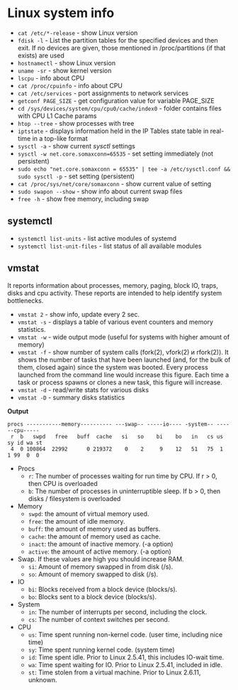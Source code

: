 # Linux system info

- `cat /etc/*-release` - show Linux version
- `fdisk -l` - List  the  partition  tables for the specified devices and then exit.  If no devices are given, those mentioned in /proc/partitions (if that exists) are used
- `hostnamectl` - show Linux version
- `uname -sr` - show kernel version
- `lscpu` - info about CPU
- `cat /proc/cpuinfo` - info about CPU
- `cat /etc/services` - port assignments to network services
- `getconf PAGE_SIZE` - get configuration value for variable PAGE_SIZE
- `cd /sys/devices/system/cpu/cpu0/cache/index0` - folder contains files with CPU L1 Cache params
- `htop --tree` - show processes with tree
- `iptstate` - displays information held in the IP Tables state table in real-time in a top-like format
- `sysctl -a` - show current *sysctl* settings
- `sysctl -w net.core.somaxconn=65535` - set setting immediately (not persistent)
- `sudo echo "net.core.somaxconn = 65535" | tee -a /etc/sysctl.conf && sudo sysctl -p` - set setting (persistent)
- `cat /proc/sys/net/core/somaxconn` - show current value of setting
- `sudo swapon --show` - show info about current swap files
- `free -h` - show free memory, including swap

## systemctl

- `systemctl list-units` - list active modules of systemd
- `systemctl list-unit-files` - list status of all available modules

## vmstat

It reports information about processes, memory, paging, block IO, traps, disks and cpu activity.
These reports are intended to help identify system bottlenecks.

- `vmstat 2` - show info, update every 2 sec.
- `vmstat -s` - displays a table of various event counters  and  memory  statistics.
- `vmstat -w` - wide output mode (useful for systems with higher amount of memory)
- `vmstat -f` - show number of system calls (fork(2), vfork(2) и rfork(2)). It shows the number of tasks that have been launched (and, for the bulk of them, closed again) since the system was booted. Every process launched from the command line would increase this figure. Each time a task or process spawns or clones a new task, this figure will increase.
- `vmstat -d` - read/write stats for various disks
- `vmstat -D` - summary disks statistics

**Output**

```
procs -----------memory---------- ---swap-- -----io---- -system-- ------cpu-----
 r  b   swpd   free   buff  cache   si   so    bi    bo   in   cs us sy id wa st
 4  0 100864  22992      0 219372    0    2     9    12   51   75  1  1 99  0  0
```

- Procs
    - `r`: The number of processes waiting for run time by CPU. If r > 0, then CPU is overloaded
    - `b`: The number of processes in uninterruptible sleep. If b > 0, then disks / filesystem is overloaded
- Memory
    - `swpd`: the amount of virtual memory used.
    - `free`: the amount of idle memory.
    - `buff`: the amount of memory used as buffers.
    - `cache`: the amount of memory used as cache.
    - `inact`: the amount of inactive memory. (-a option)
    - `active`: the amount of active memory. (-a option)
- Swap. If these values are high you should increase RAM.
    - `si`: Amount of memory swapped in from disk (/s).
    - `so`: Amount of memory swapped to disk (/s).
- IO
    - `bi`: Blocks received from a block device (blocks/s).
    - `bo`: Blocks sent to a block device (blocks/s).
- System
    - `in`: The number of interrupts per second, including the clock.
    - `cs`: The number of context switches per second.
- CPU
    - `us`: Time spent running non-kernel code. (user time, including nice time)
    - `sy`: Time spent running kernel code. (system time)
    - `id`: Time spent idle. Prior to Linux 2.5.41, this includes IO-wait time.
    - `wa`: Time spent waiting for IO. Prior to Linux 2.5.41, included in idle.
    - `st`: Time stolen from a virtual machine. Prior to Linux 2.6.11, unknown.

